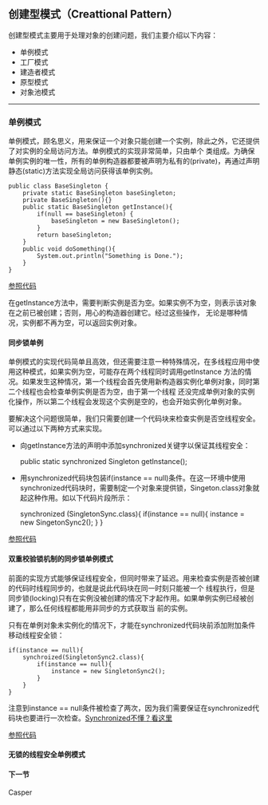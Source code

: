 ## 创建型模式（Creattional Pattern）
创建型模式主要用于处理对象的创建问题，我们主要介绍以下内容：
- 单例模式
- 工厂模式
- 建造者模式
- 原型模式
- 对象池模式

----
### 单例模式
单例模式，顾名思义，用来保证一个对象只能创建一个实例，除此之外，它还提供了对实例的全局访问方法。单例模式的实现非常简单，只由单个
类组成。为确保单例实例的唯一性，所有的单例构造器都要被声明为私有的(private)，再通过声明静态(static)方法实现全局访问获得该单例实例。

    public class BaseSingleton {
        private static BaseSingleton baseSingleton;
        private BaseSingleton(){}
        public static BaseSingleton getInstance(){
            if(null == baseSingleton) {
                baseSingleton = new BaseSingleton();
            }
            return baseSingleton;
        }
        public void doSomething(){
            System.out.println("Something is Done.");
        }
    }
    
[参照代码](singleton/BaseSingleton.java)

在getInstance方法中，需要判断实例是否为空。如果实例不为空，则表示该对象在之前已被创建；否则，用心的构造器创建它。经过这些操作，
无论是哪种情况，实例都不再为空，可以返回实例对象。

#### 同步锁单例
单例模式的实现代码简单且高效，但还需要注意一种特殊情况，在多线程应用中使用这种模式，如果实例为空，可能存在两个线程同时调用getInstance
方法的情况。如果发生这种情况，第一个线程会首先使用新构造器实例化单例对象，同时第二个线程也会检查单例实例是否为空，由于第一个线程
还没完成单例对象的实例化操作，所以第二个线程会发现这个实例是空的，也会开始实例化单例对象。

要解决这个问题很简单，我们只需要创建一个代码块来检查实例是否空线程安全。可以通过以下两种方式来实现。
- 向getInstance方法的声明中添加synchronized关键字以保证其线程安全：


    public static synchronized Singleton getInstance();

- 用synchronized代码块包装if(instance == null)条件。在这一环境中使用synchronized代码块时，需要制定一个对象来提供锁，Singeton.class对象就起这种作用。如以下代码片段所示：


    synchronized (SingletonSync.class){
      if(instance == null){
          instance = new SingetonSync2();
      }
    }

[参照代码](singleton/SyncSingleton.java)

#### 双重校验锁机制的同步锁单例模式
前面的实现方式能够保证线程安全，但同时带来了延迟。用来检查实例是否被创建的代码时线程同步的，也就是说此代码块在同一时刻只能被一个
线程执行，但是同步锁(locking)只有在实例没被创建的情况下才起作用。如果单例实例已经被创建了，那么任何线程都能用非同步的方式获取当
前的实例。

只有在单例对象未实例化的情况下，才能在synchronized代码块前添加附加条件移动线程安全锁：

    if(instance == null){
        synchroized(SingletonSync2.class){
            if(instance == null){
                instance = new SingletonSync2();
            }
        }
    }
    
注意到instance == null条件被检查了两次，因为我们需要保证在synchronized代码块也要进行一次检查。[Synchronized不懂？看这里](/src/main/java/com/biwin/basics/synchronize/Synchronized.md)

[参照代码](singleton/DoubleCheckSyncSingleton.java)

#### 无锁的线程安全单例模式


#### 下一节
[]()Casper